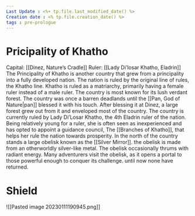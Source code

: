 ```yaml
---
Last Update : <%+ tp.file.last_modified_date() %>
Creation date : <% tp.file.creation_date() %>
tags : pre-prologue
---
```


# Pricipality of Khatho

Capital: [[Dinez, Nature’s Cradle]] Ruler: [[Lady Di’losar Khatho, Eladrin]]
The Principality of Khatho is another country that grew from a principality into a fully developed nation. The nation is ruled by the original line of rules, the Khatho line. Khatho is ruled as a matriarchy, primarily having a female ruler instead of a male ruler. The country is most known for its lush verdant forest. The country was once a barren deadlands until the [[Pan, God of Nature|pan]] blessed it with his touch. After blessing it at Dinez, a large forest grew out from it and enveloped most of the country.
The country is currently ruled by Lady Di’Losar Khatho, the 4th Eladrin ruler of the nation. Being relatively young for a ruler, she is often seen as inexperienced and has opted to appoint a guidance council, The [[Branches of Khatho]], that helps her rule the nation towards prosperity.
In the north of the country stands a large obelisk known as the [[Silver Mirror]]. the obelisk is made from an otherworldly silver-like metal. The obelisk occasionally thrums with radiant energy. Many adventurers visit the obelisk, as it opens a portal to those powerful enough to conquer its challenge. until now none have returned.

# Shield
![[Pasted image 20230111190945.png]]